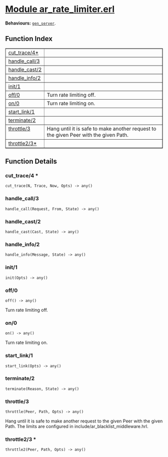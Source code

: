 # [Module ar_rate_limiter.erl](https://github.com/permaweb/HyperBEAM/blob/main/src/ar_rate_limiter.erl)




__Behaviours:__ [`gen_server`](gen_server.md).

<a name="index"></a>

## Function Index ##


<table width="100%" border="1" cellspacing="0" cellpadding="2" summary="function index"><tr><td valign="top"><a href="#cut_trace-4">cut_trace/4*</a></td><td></td></tr><tr><td valign="top"><a href="#handle_call-3">handle_call/3</a></td><td></td></tr><tr><td valign="top"><a href="#handle_cast-2">handle_cast/2</a></td><td></td></tr><tr><td valign="top"><a href="#handle_info-2">handle_info/2</a></td><td></td></tr><tr><td valign="top"><a href="#init-1">init/1</a></td><td></td></tr><tr><td valign="top"><a href="#off-0">off/0</a></td><td>Turn rate limiting off.</td></tr><tr><td valign="top"><a href="#on-0">on/0</a></td><td>Turn rate limiting on.</td></tr><tr><td valign="top"><a href="#start_link-1">start_link/1</a></td><td></td></tr><tr><td valign="top"><a href="#terminate-2">terminate/2</a></td><td></td></tr><tr><td valign="top"><a href="#throttle-3">throttle/3</a></td><td>Hang until it is safe to make another request to the given Peer with the
given Path.</td></tr><tr><td valign="top"><a href="#throttle2-3">throttle2/3*</a></td><td></td></tr></table>


<a name="functions"></a>

## Function Details ##

<a name="cut_trace-4"></a>

### cut_trace/4 * ###

`cut_trace(N, Trace, Now, Opts) -> any()`

<a name="handle_call-3"></a>

### handle_call/3 ###

`handle_call(Request, From, State) -> any()`

<a name="handle_cast-2"></a>

### handle_cast/2 ###

`handle_cast(Cast, State) -> any()`

<a name="handle_info-2"></a>

### handle_info/2 ###

`handle_info(Message, State) -> any()`

<a name="init-1"></a>

### init/1 ###

`init(Opts) -> any()`

<a name="off-0"></a>

### off/0 ###

`off() -> any()`

Turn rate limiting off.

<a name="on-0"></a>

### on/0 ###

`on() -> any()`

Turn rate limiting on.

<a name="start_link-1"></a>

### start_link/1 ###

`start_link(Opts) -> any()`

<a name="terminate-2"></a>

### terminate/2 ###

`terminate(Reason, State) -> any()`

<a name="throttle-3"></a>

### throttle/3 ###

`throttle(Peer, Path, Opts) -> any()`

Hang until it is safe to make another request to the given Peer with the
given Path. The limits are configured in include/ar_blacklist_middleware.hrl.

<a name="throttle2-3"></a>

### throttle2/3 * ###

`throttle2(Peer, Path, Opts) -> any()`

